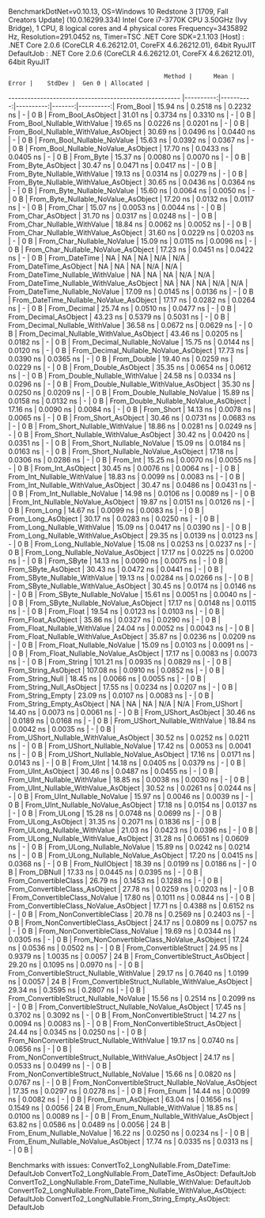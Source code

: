 
BenchmarkDotNet=v0.10.13, OS=Windows 10 Redstone 3 [1709, Fall Creators Update] (10.0.16299.334)
Intel Core i7-3770K CPU 3.50GHz (Ivy Bridge), 1 CPU, 8 logical cores and 4 physical cores
Frequency=3435892 Hz, Resolution=291.0452 ns, Timer=TSC
.NET Core SDK=2.1.103
  [Host]     : .NET Core 2.0.6 (CoreCLR 4.6.26212.01, CoreFX 4.6.26212.01), 64bit RyuJIT
  DefaultJob : .NET Core 2.0.6 (CoreCLR 4.6.26212.01, CoreFX 4.6.26212.01), 64bit RyuJIT


                                                Method |      Mean |     Error |    StdDev |  Gen 0 | Allocated |
------------------------------------------------------ |----------:|----------:|----------:|-------:|----------:|
                                             From_Bool |  15.94 ns | 0.2518 ns | 0.2232 ns |      - |       0 B |
                                    From_Bool_AsObject |  31.01 ns | 0.3734 ns | 0.3310 ns |      - |       0 B |
                          From_Bool_Nullable_WithValue |  19.65 ns | 0.0226 ns | 0.0201 ns |      - |       0 B |
                 From_Bool_Nullable_WithValue_AsObject |  30.69 ns | 0.0496 ns | 0.0440 ns |      - |       0 B |
                            From_Bool_Nullable_NoValue |  15.63 ns | 0.0392 ns | 0.0367 ns |      - |       0 B |
                   From_Bool_Nullable_NoValue_AsObject |  17.70 ns | 0.0433 ns | 0.0405 ns |      - |       0 B |
                                             From_Byte |  15.37 ns | 0.0080 ns | 0.0070 ns |      - |       0 B |
                                    From_Byte_AsObject |  30.47 ns | 0.0471 ns | 0.0417 ns |      - |       0 B |
                          From_Byte_Nullable_WithValue |  19.13 ns | 0.0314 ns | 0.0279 ns |      - |       0 B |
                 From_Byte_Nullable_WithValue_AsObject |  30.65 ns | 0.0436 ns | 0.0364 ns |      - |       0 B |
                            From_Byte_Nullable_NoValue |  15.60 ns | 0.0064 ns | 0.0050 ns |      - |       0 B |
                   From_Byte_Nullable_NoValue_AsObject |  17.20 ns | 0.0132 ns | 0.0117 ns |      - |       0 B |
                                             From_Char |  15.07 ns | 0.0053 ns | 0.0044 ns |      - |       0 B |
                                    From_Char_AsObject |  31.70 ns | 0.0317 ns | 0.0248 ns |      - |       0 B |
                          From_Char_Nullable_WithValue |  18.84 ns | 0.0062 ns | 0.0052 ns |      - |       0 B |
                 From_Char_Nullable_WithValue_AsObject |  31.60 ns | 0.0229 ns | 0.0203 ns |      - |       0 B |
                            From_Char_Nullable_NoValue |  15.09 ns | 0.0115 ns | 0.0096 ns |      - |       0 B |
                   From_Char_Nullable_NoValue_AsObject |  17.23 ns | 0.0451 ns | 0.0422 ns |      - |       0 B |
                                         From_DateTime |        NA |        NA |        NA |    N/A |       N/A |
                                From_DateTime_AsObject |        NA |        NA |        NA |    N/A |       N/A |
                      From_DateTime_Nullable_WithValue |        NA |        NA |        NA |    N/A |       N/A |
             From_DateTime_Nullable_WithValue_AsObject |        NA |        NA |        NA |    N/A |       N/A |
                        From_DateTime_Nullable_NoValue |  17.09 ns | 0.0145 ns | 0.0136 ns |      - |       0 B |
               From_DateTime_Nullable_NoValue_AsObject |  17.17 ns | 0.0282 ns | 0.0264 ns |      - |       0 B |
                                          From_Decimal |  25.74 ns | 0.0510 ns | 0.0477 ns |      - |       0 B |
                                 From_Decimal_AsObject |  43.23 ns | 0.5379 ns | 0.5031 ns |      - |       0 B |
                       From_Decimal_Nullable_WithValue |  36.58 ns | 0.0672 ns | 0.0629 ns |      - |       0 B |
              From_Decimal_Nullable_WithValue_AsObject |  43.46 ns | 0.0205 ns | 0.0182 ns |      - |       0 B |
                         From_Decimal_Nullable_NoValue |  15.75 ns | 0.0144 ns | 0.0120 ns |      - |       0 B |
                From_Decimal_Nullable_NoValue_AsObject |  17.73 ns | 0.0390 ns | 0.0365 ns |      - |       0 B |
                                           From_Double |  19.40 ns | 0.0259 ns | 0.0229 ns |      - |       0 B |
                                  From_Double_AsObject |  35.35 ns | 0.0654 ns | 0.0612 ns |      - |       0 B |
                        From_Double_Nullable_WithValue |  24.58 ns | 0.0334 ns | 0.0296 ns |      - |       0 B |
               From_Double_Nullable_WithValue_AsObject |  35.30 ns | 0.0250 ns | 0.0209 ns |      - |       0 B |
                          From_Double_Nullable_NoValue |  15.89 ns | 0.0158 ns | 0.0132 ns |      - |       0 B |
                 From_Double_Nullable_NoValue_AsObject |  17.16 ns | 0.0090 ns | 0.0084 ns |      - |       0 B |
                                            From_Short |  14.13 ns | 0.0078 ns | 0.0065 ns |      - |       0 B |
                                   From_Short_AsObject |  30.46 ns | 0.0731 ns | 0.0683 ns |      - |       0 B |
                         From_Short_Nullable_WithValue |  18.86 ns | 0.0281 ns | 0.0249 ns |      - |       0 B |
                From_Short_Nullable_WithValue_AsObject |  30.42 ns | 0.0420 ns | 0.0351 ns |      - |       0 B |
                           From_Short_Nullable_NoValue |  15.09 ns | 0.0184 ns | 0.0163 ns |      - |       0 B |
                  From_Short_Nullable_NoValue_AsObject |  17.18 ns | 0.0306 ns | 0.0286 ns |      - |       0 B |
                                              From_Int |  15.25 ns | 0.0070 ns | 0.0055 ns |      - |       0 B |
                                     From_Int_AsObject |  30.45 ns | 0.0076 ns | 0.0064 ns |      - |       0 B |
                           From_Int_Nullable_WithValue |  18.83 ns | 0.0099 ns | 0.0083 ns |      - |       0 B |
                  From_Int_Nullable_WithValue_AsObject |  30.47 ns | 0.0486 ns | 0.0431 ns |      - |       0 B |
                             From_Int_Nullable_NoValue |  14.98 ns | 0.0106 ns | 0.0089 ns |      - |       0 B |
                    From_Int_Nullable_NoValue_AsObject |  19.87 ns | 0.0151 ns | 0.0126 ns |      - |       0 B |
                                             From_Long |  14.67 ns | 0.0099 ns | 0.0083 ns |      - |       0 B |
                                    From_Long_AsObject |  30.17 ns | 0.0283 ns | 0.0250 ns |      - |       0 B |
                          From_Long_Nullable_WithValue |  15.09 ns | 0.0417 ns | 0.0390 ns |      - |       0 B |
                 From_Long_Nullable_WithValue_AsObject |  29.35 ns | 0.0139 ns | 0.0123 ns |      - |       0 B |
                            From_Long_Nullable_NoValue |  15.08 ns | 0.0253 ns | 0.0237 ns |      - |       0 B |
                   From_Long_Nullable_NoValue_AsObject |  17.17 ns | 0.0225 ns | 0.0200 ns |      - |       0 B |
                                            From_SByte |  14.13 ns | 0.0090 ns | 0.0075 ns |      - |       0 B |
                                   From_SByte_AsObject |  30.43 ns | 0.0472 ns | 0.0441 ns |      - |       0 B |
                         From_SByte_Nullable_WithValue |  19.13 ns | 0.0284 ns | 0.0266 ns |      - |       0 B |
                From_SByte_Nullable_WithValue_AsObject |  30.45 ns | 0.0174 ns | 0.0146 ns |      - |       0 B |
                           From_SByte_Nullable_NoValue |  15.61 ns | 0.0051 ns | 0.0040 ns |      - |       0 B |
                  From_SByte_Nullable_NoValue_AsObject |  17.17 ns | 0.0148 ns | 0.0115 ns |      - |       0 B |
                                            From_Float |  19.54 ns | 0.0123 ns | 0.0103 ns |      - |       0 B |
                                   From_Float_AsObject |  35.86 ns | 0.0327 ns | 0.0290 ns |      - |       0 B |
                         From_Float_Nullable_WithValue |  24.04 ns | 0.0052 ns | 0.0043 ns |      - |       0 B |
                From_Float_Nullable_WithValue_AsObject |  35.87 ns | 0.0236 ns | 0.0209 ns |      - |       0 B |
                           From_Float_Nullable_NoValue |  15.09 ns | 0.0103 ns | 0.0091 ns |      - |       0 B |
                  From_Float_Nullable_NoValue_AsObject |  17.17 ns | 0.0083 ns | 0.0073 ns |      - |       0 B |
                                           From_String | 101.21 ns | 0.0935 ns | 0.0829 ns |      - |       0 B |
                                  From_String_AsObject | 107.08 ns | 0.0910 ns | 0.0852 ns |      - |       0 B |
                                      From_String_Null |  18.45 ns | 0.0066 ns | 0.0055 ns |      - |       0 B |
                             From_String_Null_AsObject |  17.55 ns | 0.0234 ns | 0.0207 ns |      - |       0 B |
                                     From_String_Empty |  23.09 ns | 0.0107 ns | 0.0083 ns |      - |       0 B |
                            From_String_Empty_AsObject |        NA |        NA |        NA |    N/A |       N/A |
                                           From_UShort |  14.40 ns | 0.0073 ns | 0.0061 ns |      - |       0 B |
                                  From_UShort_AsObject |  30.46 ns | 0.0189 ns | 0.0168 ns |      - |       0 B |
                        From_UShort_Nullable_WithValue |  18.84 ns | 0.0042 ns | 0.0035 ns |      - |       0 B |
               From_UShort_Nullable_WithValue_AsObject |  30.52 ns | 0.0252 ns | 0.0211 ns |      - |       0 B |
                          From_UShort_Nullable_NoValue |  17.42 ns | 0.0053 ns | 0.0041 ns |      - |       0 B |
                 From_UShort_Nullable_NoValue_AsObject |  17.16 ns | 0.0171 ns | 0.0143 ns |      - |       0 B |
                                             From_UInt |  14.18 ns | 0.0405 ns | 0.0379 ns |      - |       0 B |
                                    From_UInt_AsObject |  30.46 ns | 0.0487 ns | 0.0455 ns |      - |       0 B |
                          From_UInt_Nullable_WithValue |  18.85 ns | 0.0038 ns | 0.0030 ns |      - |       0 B |
                 From_UInt_Nullable_WithValue_AsObject |  30.52 ns | 0.0261 ns | 0.0244 ns |      - |       0 B |
                            From_UInt_Nullable_NoValue |  15.97 ns | 0.0046 ns | 0.0039 ns |      - |       0 B |
                   From_UInt_Nullable_NoValue_AsObject |  17.18 ns | 0.0154 ns | 0.0137 ns |      - |       0 B |
                                            From_ULong |  15.28 ns | 0.0748 ns | 0.0699 ns |      - |       0 B |
                                   From_ULong_AsObject |  31.35 ns | 0.2071 ns | 0.1836 ns |      - |       0 B |
                         From_ULong_Nullable_WithValue |  21.03 ns | 0.0423 ns | 0.0396 ns |      - |       0 B |
                From_ULong_Nullable_WithValue_AsObject |  31.28 ns | 0.0651 ns | 0.0609 ns |      - |       0 B |
                           From_ULong_Nullable_NoValue |  15.89 ns | 0.0242 ns | 0.0214 ns |      - |       0 B |
                  From_ULong_Nullable_NoValue_AsObject |  17.20 ns | 0.0415 ns | 0.0368 ns |      - |       0 B |
                                       From_NullObject |  18.39 ns | 0.0199 ns | 0.0186 ns |      - |       0 B |
                                           From_DBNull |  17.33 ns | 0.0445 ns | 0.0395 ns |      - |       0 B |
                                 From_ConvertibleClass |  26.79 ns | 0.1453 ns | 0.1288 ns |      - |       0 B |
                        From_ConvertibleClass_AsObject |  27.78 ns | 0.0259 ns | 0.0203 ns |      - |       0 B |
                         From_ConvertibleClass_NoValue |  17.80 ns | 0.1011 ns | 0.0844 ns |      - |       0 B |
                From_ConvertibleClass_NoValue_AsObject |  17.71 ns | 0.4388 ns | 0.6152 ns |      - |       0 B |
                              From_NonConvertibleClass |  20.78 ns | 0.2569 ns | 0.2403 ns |      - |       0 B |
                     From_NonConvertibleClass_AsObject |  24.17 ns | 0.0809 ns | 0.0757 ns |      - |       0 B |
                      From_NonConvertibleClass_NoValue |  19.69 ns | 0.0344 ns | 0.0305 ns |      - |       0 B |
             From_NonConvertibleClass_NoValue_AsObject |  17.24 ns | 0.0536 ns | 0.0502 ns |      - |       0 B |
                                From_ConvertibleStruct |  24.95 ns | 0.9379 ns | 1.0035 ns | 0.0057 |      24 B |
                       From_ConvertibleStruct_AsObject |  29.20 ns | 0.1095 ns | 0.0970 ns |      - |       0 B |
             From_ConvertibleStruct_Nullable_WithValue |  29.17 ns | 0.7640 ns | 1.0199 ns | 0.0057 |      24 B |
    From_ConvertibleStruct_Nullable_WithValue_AsObject |  29.34 ns | 0.3595 ns | 0.2807 ns |      - |       0 B |
               From_ConvertibleStruct_Nullable_NoValue |  15.56 ns | 0.2514 ns | 0.2099 ns |      - |       0 B |
      From_ConvertibleStruct_Nullable_NoValue_AsObject |  17.45 ns | 0.3702 ns | 0.3092 ns |      - |       0 B |
                             From_NonConvertibleStruct |  14.27 ns | 0.0094 ns | 0.0083 ns |      - |       0 B |
                    From_NonConvertibleStruct_AsObject |  24.44 ns | 0.0345 ns | 0.0250 ns |      - |       0 B |
          From_NonConvertibleStruct_Nullable_WithValue |  19.17 ns | 0.0740 ns | 0.0656 ns |      - |       0 B |
 From_NonConvertibleStruct_Nullable_WithValue_AsObject |  24.17 ns | 0.0533 ns | 0.0499 ns |      - |       0 B |
            From_NonConvertibleStruct_Nullable_NoValue |  15.66 ns | 0.0820 ns | 0.0767 ns |      - |       0 B |
   From_NonConvertibleStruct_Nullable_NoValue_AsObject |  17.35 ns | 0.0297 ns | 0.0278 ns |      - |       0 B |
                                             From_Enum |  14.44 ns | 0.0099 ns | 0.0082 ns |      - |       0 B |
                                    From_Enum_AsObject |  63.04 ns | 0.1656 ns | 0.1549 ns | 0.0056 |      24 B |
                          From_Enum_Nullable_WithValue |  18.85 ns | 0.0100 ns | 0.0089 ns |      - |       0 B |
                 From_Enum_Nullable_WithValue_AsObject |  63.82 ns | 0.0586 ns | 0.0489 ns | 0.0056 |      24 B |
                            From_Enum_Nullable_NoValue |  16.22 ns | 0.0250 ns | 0.0234 ns |      - |       0 B |
                   From_Enum_Nullable_NoValue_AsObject |  17.74 ns | 0.0335 ns | 0.0313 ns |      - |       0 B |

Benchmarks with issues:
  ConvertTo2_LongNullable.From_DateTime: DefaultJob
  ConvertTo2_LongNullable.From_DateTime_AsObject: DefaultJob
  ConvertTo2_LongNullable.From_DateTime_Nullable_WithValue: DefaultJob
  ConvertTo2_LongNullable.From_DateTime_Nullable_WithValue_AsObject: DefaultJob
  ConvertTo2_LongNullable.From_String_Empty_AsObject: DefaultJob
